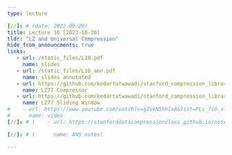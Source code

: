 ```yaml
---
type: lecture

[//]: # (date: 2022-09-29)
title: Lecture 10 [2023-10-30]
tldr: "LZ and Universal Compression"
hide_from_announcments: true
links:
   - url: /static_files/L10.pdf 
     name: slides
   - url: /static_files/L10_ann.pdf 
     name: slides annotated
   - url: https://github.com/kedartatwawadi/stanford_compression_library/blob/main/scl/compressors/lz77.py
     name: LZ77 Compressor
   - url: https://github.com/kedartatwawadi/stanford_compression_library/blob/main/scl/compressors/lz77_sliding_window.py
     name: LZ77 Sliding Window
#    - url: https://www.youtube.com/watch?v=gZikN5hhlxA&list=PLv_7iO_xlL0Jgc35Pqn7XP5VTQ5krLMOl
#      name: video
[//]: # (    - url: https://stanforddatacompressionclass.github.io/notes/lossless_iid/ans.html)

[//]: # (      name: ANS notes)

---
```





